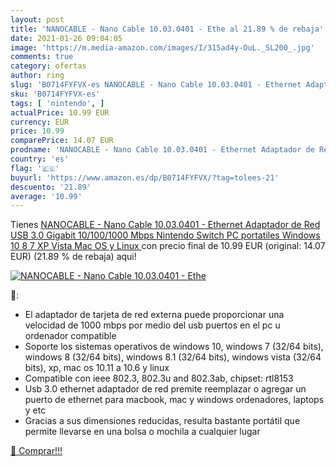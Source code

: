 ```yaml
---
layout: post
title: 'NANOCABLE - Nano Cable 10.03.0401 - Ethe al 21.89 % de rebaja'
date: 2021-01-26 09:04:05
image: 'https://m.media-amazon.com/images/I/315ad4y-OuL._SL200_.jpg'
comments: true
category: ofertas
author: ring
slug: 'B0714FYFVX-es NANOCABLE - Nano Cable 10.03.0401 - Ethernet Adaptador de...'
sku: 'B0714FYFVX-es'
tags: [ 'nintendo', ]
actualPrice: 10.99 EUR
currency: EUR
price: 10.99
comparePrice: 14.07 EUR
prodname: 'NANOCABLE - Nano Cable 10.03.0401 - Ethernet Adaptador de Red USB 3.0  Gigabit 10/100/1000 Mbps  Nintendo Switch  PC  portatiles  Windows 10 8 7 XP Vista  Mac OS y Linux '
country: 'es'
flag: '🇪🇸'
buyurl: 'https://www.amazon.es/dp/B0714FYFVX/?tag=tolees-21'
descuento: '21.89'
average: '10.99'
---
```


Tienes [NANOCABLE - Nano Cable 10.03.0401 - Ethernet Adaptador de Red USB 3.0  Gigabit 10/100/1000 Mbps  Nintendo Switch  PC  portatiles  Windows 10 8 7 XP Vista  Mac OS y Linux ](https://www.amazon.es/dp/B0714FYFVX/?tag=tolees-21) con precio final de  10.99 EUR (original: 14.07 EUR) (21.89 %  de rebaja) aqui!

[![NANOCABLE - Nano Cable 10.03.0401 - Ethe](https://m.media-amazon.com/images/I/315ad4y-OuL._SL200_.jpg)](https://www.amazon.es/dp/B0714FYFVX/?tag=tolees-21)

🔎:

- El adaptador de tarjeta de red externa puede proporcionar una velocidad de 1000 mbps por medio del usb puertos en el pc u ordenador compatible
- Soporte los sistemas operativos de windows 10, windows 7 (32/64 bits), windows 8 (32/64 bits), windows 8.1 (32/64 bits), windows vista (32/64 bits), xp, mac os 10.11 a 10.6 y linux
- Compatible con ieee 802.3, 802.3u and 802.3ab, chipset: rtl8153
- Usb 3.0 ethernet adaptador de red premite reemplazar o agregar un puerto de ethernet para macbook, mac y windows ordenadores, laptops y etc
- Gracias a sus dimensiones reducidas, resulta bastante portátil que permite llevarse en una bolsa o mochila a cualquier lugar

[🛒 Comprar!!!](https://www.amazon.es/dp/B0714FYFVX/?tag=tolees-21)
